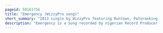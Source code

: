 ```yaml
---
pageid: 50161756
title: "Emergency (WizzyPro song)"
short_summary: "2013 single by WizzyPro featuring Runtown, Patoranking, and Skales"
description: "Emergency is a Song recorded by nigerian Record Producer Wizzypro for his Debut Studio Album Lord of the Sounds. It was released on 2 November 2013 and features vocal Appearances from nigerian Musicians patoranking, Runtown and Skales. While each Artist solely wrote their own respective Verse, Wizzypro served as the Track's Executive Producer."
---
```

